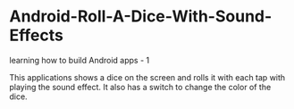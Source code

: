 # Android-Roll-A-Dice-With-Sound-Effects
learning how to build Android apps - 1

This applications shows a dice on the screen and rolls it with each tap with playing the sound effect. 
It also has a switch to change the color of the dice.
